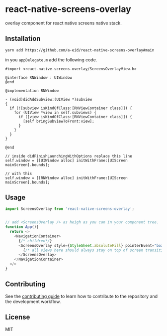 # react-native-screens-overlay

overlay component for react native screens native stack.

## Installation

```sh
yarn add https://github.com/a-eid/react-native-screens-overlay#main
```

in you `appDelegate.m`  add the following code.

```objc
#import <react-native-screens-overlay/ScreensOverlayView.h>

@interface RNWindow : UIWindow
@end

@implementation RNWindow

- (void)didAddSubview:(UIView *)subview
{
  if (![subview isKindOfClass:[RNViewContainer class]]) {
    for (UIView *view in self.subviews) {
      if ([view isKindOfClass:[RNViewContainer class]]) {
        [self bringSubviewToFront:view];
      }
    }
  }
}

@end

// inside didFinishLaunchingWithOptions replace this line
self.window = [[UIWindow alloc] initWithFrame:[UIScreen mainScreen].bounds];

// with this
self.window = [[RNWindow alloc] initWithFrame:[UIScreen mainScreen].bounds];
```

## Usage

```js
import ScreensOverlay from 'react-native-screens-overlay';


// add <ScreensOverlay /> as heigh as you can in your component tree.
function App(){
  return <>
    <NavigationContainer>
      {/* children*/}
      <ScreensOverlay style={StyleSheet.absoluteFill} pointerEvent="box-none">
        {/* all views here should always stay on top of screen transitions & modals.*/}
      </ScreensOverlay>
    </NavigationContainer>
  </>
}

```

## Contributing

See the [contributing guide](CONTRIBUTING.md) to learn how to contribute to the repository and the development workflow.

## License

MIT
